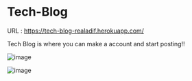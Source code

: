 # Tech-Blog

URL : https://tech-blog-realadif.herokuapp.com/

Tech Blog is where you can make a account and start posting!!

![image](https://user-images.githubusercontent.com/90451018/188668765-daaa1462-10b0-4d94-81c5-0713d97cb3ba.png)

![image](https://user-images.githubusercontent.com/90451018/188669008-4a5f4910-d4a1-4d51-b687-4533b04c8c1e.png)
